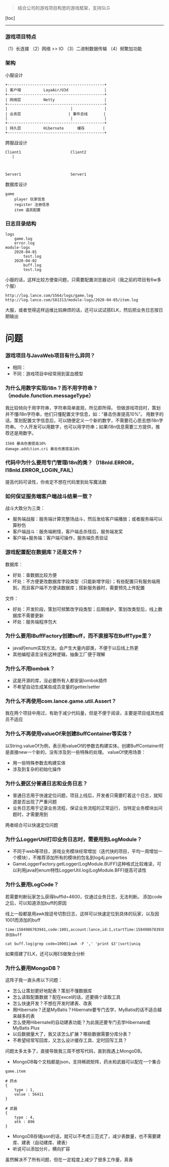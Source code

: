 > 结合公司的游戏项目构思的游戏框架，支持SLG

[toc]

---


### 游戏项目特点
（1）长连接
（2）网络 >> IO
（3）二进制数据传输
（4）频繁加功能

### 架构
小服设计
```
+-------------------------------------------+
| 客户端          LayaAir/U3d                |
+-------------------------------------------+
| 网络层          Netty                      |
+-------------------------------------------+
|                            |              |
| 业务层                     | 事件总线       |
|                            |              |
+-------------------------------------------+
| 持久层          Hibernate      缓存        |
+-------------------------------------------+
```


跨服战设计
```
Client1                      Client2
   |



Server1                      Server1

```

数据库设计
```
game
    player 玩家信息
    register 注册信息
    item 道具配置
```


### 日志目录结构
```
logs
    game.log
    error.log
module-logs
    2020-04-01
        test.log
    2020-04-02
        buff.log
        test.log
```

小服的话，这样比较方便查问题，只需要配置浏览器访问（我之前的项目有6w多个服）
```
http://log.lance.com/S564/logs/game.log
http://log.lance.com/S81313/module-logs/2020-04-05/item.log
```

大服，或者觉得这样运维比较麻烦的话，还可以试试搭ELK，然后把业务日志按日期输出


# 问题

### 游戏项目与JavaWeb项目有什么异同？
* 相同：
* 不同：游戏项目中经常用到富血模型

### 为什么用数字实现i18n？而不用字符串？（module.function.messageType）
我比较倾向于用字符串，字符串简单直观，所见即所得。
但做游戏项目时，策划并不懂i18n字符串，他们只懂配置文字信息，如：“暴击伤害提高10%”。
用数字的话，策划配置文字信息后，可以随便定义一个新的数字，不需要花心思去想i18n字符串。
个人开发可以用数字，也可以用字符串；如果i18n信息需要三方提供，推荐还是用数字。
```
1568 暴击伤害提高10%
damage.addition.cri 暴击伤害提高10%
```

### 代码中为什么要用专门管理i18n的类？（I18nId.ERROR，I18nId.ERROR_LOGIN_FAIL）
提高代码可读性，你肯定不想在代码里到处写魔法数

### 如何保证服务端客户端战斗结果一致？
战斗大致分为三类：
* 服务端战报：服务端计算完整场战斗，然后发给客户端播放；或者服务端可以算秒伤
* 客户端战斗：服务端刷怪，客户端击杀怪后，服务端发奖
* 客户端+服务端：客户端可操作，服务端负责验证

### 游戏配置配在数据库？还是文件？
数据库：
* 好处：查数据比较方便
* 坏处：不方便更改数据库字段类型（只能新增字段）；有些配置只有服务端用到，而且客户端不方便读数据库；搭新服务器时，需要预先上传配置

文件：
* 好处：开发阶段，策划可频繁改字段类型；后期维护，策划改类型后，线上数据库不需要更新
* 坏处：服务端程序包大

### 为什么要用IBuffFactory创建buff，而不直接写在BuffType里？
* java的enum实现方法，会产生大量内部类，不便于以后线上热更
* 其他编程语言没有这种逻辑，抽象工厂便于理解

### 为什么不用lombok？
* 这是开源的库，没必要所有人都安装lombok插件
* 不希望自动生成某些成员变量的getter/setter

### 为什么不再使用com.lance.game.util.Assert？
我在两个项目中用过，有助于减少代码量，但是不便于阅读，主要是项目组其他成员不适应

### 为什么不再使用valueOf来创建BuffContainer等实体？
以String.valueOf为例，表示用valueOf的参数去构建实体。创建BuffContainer时是直接new一个新的，没有涉及到一些特殊的处理。
valueOf使用场景：
* 用一些特殊参数去构建实体
* 涉及到复杂的初始化操作

### 为什么要区分普通日志和业务日志？
* 普通日志用于快速定位问题，项目上线后，开发者只需要盯着这个日志，就知道是否出现了严重问题
* 业务日志用于记录业务流程，保证业务流程的正常运行，当特定业务模块出问题时，才需要用到

两者结合可以快速定位问题

### 为什么LoggerUtil打印业务日志时，需要用到LogModule？
* 不同于web等项目，游戏业务模块经常增加（迭代快的项目，平均一周增加一个模块），不推荐添加所有的模块的包名到log4j.properties
* GameLoggerFactory.getLogger(LogModule.BUFF)这种格式比较难读，可以利用java的enum特性LoggerUtil.log(LogModule.BFF)提高可读性

### 为什么要用LogCode？
若需要判断玩家怎么获得buffId=4600，仅通过业务日志，无法判断。
添加code之后，可以知道添加buff的原因

线上一般都是用awk按逗号切割日志，这样可以快速定位到具体的玩家，以及因1001而添加的buff
```
time:1584986783941,code:1001,account:lance,id:1,startTime:1584986783938,duration:10000,endTime:1584986793938 添加buff

cat buff.log|grep code=10001|awk -F ',' 'print $3'|sort|uniq
```

如果搭建了ELK，还可以用ES做聚合分析

### 为什么要用MongoDB？
这阵子我一直头疼以下问题：
* 怎么让策划更好地配表？策划不懂数据库
* 怎么读取配置数据？配在excel的话，还要搞个读取工具
* 怎么快速开发？不想在开发时建表、改表
* 用Hibernate？还是MyBatis？Hibernate要专门去学，MyBatis的话不适合越来越多的表
* 怎么使用Hibernate的自动建表功能？为此我还要专门去学Hibernate或MyBatis Plus
* 以后数据量大了，我又该怎么扩展？哪些数据需要分库分表？
* 不希望经常写回库，又怎么设计缓存工具、定时回写工具？

问题太多太多了，直接导致我三周不想写代码，直到我遇上MongoDB。

* MongoDB每个文档都是json，支持稀疏矩阵，药水和武器可以配在一个集合
```
game.item

# 药水
{
    type : 1,
    value : 56411
}

# 武器
{
    type : 4,
    atk : 896
}
```
* MongoDB存储json的话，就可以不考虑三范式了，减少表数量，也不需要建库、建表（自动建库、建表）
* 听说可以添加分片，横向扩容

虽然解决不了所有问题，但在一定程度上减少了很多工作量，真香

